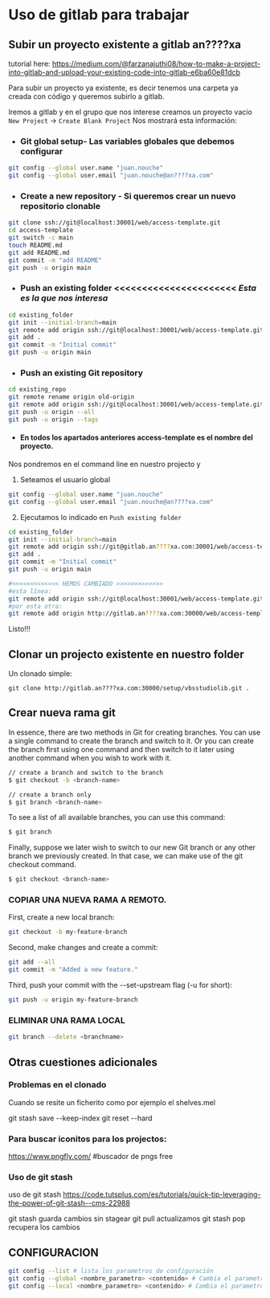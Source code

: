 
# Uso de gitlab para trabajar

## Subir un proyecto existente a gitlab an????xa

tutorial here: https://medium.com/@farzanajuthi08/how-to-make-a-project-into-gitlab-and-upload-your-existing-code-into-gitlab-e6ba60e81dcb

Para subir un proyecto ya existente, es decir tenemos una carpeta ya creada con código
y queremos subirlo a gitlab. 

Iremos a gitlab y en el grupo que nos interese creamos un proyecto vacio `New Project` -> `Create Blank Project`
Nos mostrará esta información:

* ### Git global setup- Las variables globales que debemos configurar

```bash
git config --global user.name "juan.nouche"
git config --global user.email "juan.nouche@an????xa.com"
```

* ### Create a new repository - Si queremos crear un nuevo repositorio clonable

```bash
git clone ssh://git@localhost:30001/web/access-template.git
cd access-template
git switch -c main
touch README.md
git add README.md
git commit -m "add README"
git push -u origin main
```

* ### Push an existing folder <<<<<<<<<<<<<<<<<<<<<< ***Esta es la que nos interesa***

```bash
cd existing_folder
git init --initial-branch=main
git remote add origin ssh://git@localhost:30001/web/access-template.git
git add .
git commit -m "Initial commit"
git push -u origin main
```

* ### Push an existing Git repository

```bash
cd existing_repo
git remote rename origin old-origin
git remote add origin ssh://git@localhost:30001/web/access-template.git
git push -u origin --all
git push -u origin --tags
```

* #### En todos los apartados anteriores access-template es el nombre del proyecto.

Nos pondremos en el command line en nuestro projecto y  

1. Seteamos el usuario global 

```bash
git config --global user.name "juan.nouche"
git config --global user.email "juan.nouche@an????xa.com"
```
2. Ejecutamos lo indicado en `Push existing folder`


```bash
cd existing_folder
git init --initial-branch=main
git remote add origin ssh://git@gitlab.an????xa.com:30001/web/access-template.git
git add .
git commit -m "Initial commit"
git push -u origin main

#<<<<<<<<<<<<< HEMOS CAMBIADO >>>>>>>>>>>>>
#esta línea:
git remote add origin ssh://git@localhost:30001/web/access-template.git
#por esta otra:
git remote add origin http://gitlab.an????xa.com:30000/web/access-template.git


```
Listo!!!


## Clonar un projecto existente en nuestro folder

Un clonado simple:

`git clone http://gitlab.an????xa.com:30000/setup/vbsstudiolib.git .`

## Crear nueva rama git

In essence, there are two methods in Git for creating branches.
You can use a single command to create the branch and switch to it. Or you can create the branch first using one command and then switch to it later using another command when you wish to work with it.

```bash
// create a branch and switch to the branch
$ git checkout -b <branch-name>

// create a branch only
$ git branch <branch-name>
```

To see a list of all available branches, you can use this command:

```bash
$ git branch
```

Finally, suppose we later wish to switch to our new Git branch or any other branch we previously created. In that case, we can make use of the git checkout command.


```bash
$ git checkout <branch-name>
```

### COPIAR UNA NUEVA RAMA A REMOTO.

First, create a new local branch:

```bash
git checkout -b my-feature-branch
```

Second, make changes and create a commit:

```bash
git add --all 
git commit -m "Added a new feature."
```
Third, push your commit with the --set-upstream flag (-u for short):

```bash
git push -u origin my-feature-branch
```

### ELIMINAR UNA RAMA LOCAL

```bash
git branch --delete <branchname>
```

## Otras cuestiones adicionales

### Problemas en el clonado

Cuando se resite un ficherito como por ejemplo el shelves.mel

git stash save --keep-index
git reset --hard


### Para buscar iconitos para los projectos:

https://www.pngfly.com/  #buscador de pngs free


### Uso de git stash

uso de git stash https://code.tutsplus.com/es/tutorials/quick-tip-leveraging-the-power-of-git-stash--cms-22988

git stash guarda cambios sin stagear
git pull actualizamos
git stash pop recupera los cambios


## CONFIGURACION

```bash
git config --list # lista los parametros de configuración
git config --global <nombre_parametro> <contenido> # Cambia el parametro con nombre nombre_parametro al contenido suministrado (en global)
git config --local <nombre_parametro> <contenido> # Cambia el parametro con nombre nombre_parametro al contenido suministrado (solamente para el repositorio local)
```
